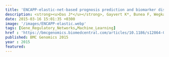 ```yaml
---
title: 'ENCAPP-elastic-net-based prognosis prediction and biomarker discovery for human cancers'
description: <strong><u>Das J*</u></strong>, Gayvert K*, Bunea F, Wegkamp M, Yu H
date: 2015-03-16 15:01:35 +0300
image: '/images/ENCAPP-elastic.webp'
tags: [Gene_Regulatory_Networks,Machine_Learning]
href : 'https://bmcgenomics.biomedcentral.com/articles/10.1186/s12864-015-1465-9'
published: BMC Genomics 2015
year : 2015
featured: 
---
```

